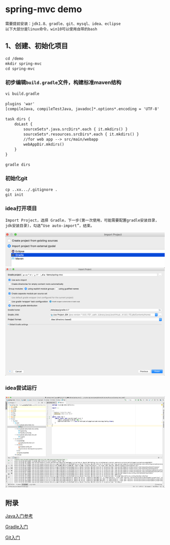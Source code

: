 # spring-mvc demo
    需要提前安装：jdk1.8、gradle、git、mysql、idea、eclipse
    以下大部分是linux命令，win10可以使用自带的bash

## 1、创建、初始化项目
    cd /demo
    mkdir spring-mvc
    cd spring-mvc

### 初步编辑`build.gradle`文件，构建标准maven结构
    vi build.gradle

    plugins 'war'
    [compileJava, compileTestJava, javadoc]*.options*.encoding = 'UTF-8'

    task dirs {
        doLast {
            sourceSets*.java.srcDirs*.each { it.mkdirs() }
            sourceSets*.resources.srcDirs*.each { it.mkdirs() }
            //for web app --> src/main/webapp
            webAppDir.mkdirs()
        }
    }

    gradle dirs
### 初始化git
    cp ..xx.../.gitignore .
    git init

### idea打开项目
    Import Project，选择 Gradle，下一步(第一次使用，可能需要配置gradle安装目录，jdk安装目录)，勾选“Use auto-import”，结束。

![choose Gradle](./img/idea-import-1.png)
![auto-import](./img/idea-import-2.png)

### idea尝试运行
![run](./img/idea-run-1.png)

## 附录
[Java入门参考](../../java)

[Gradle入门](../../gradle)

[Git入门](../../git)